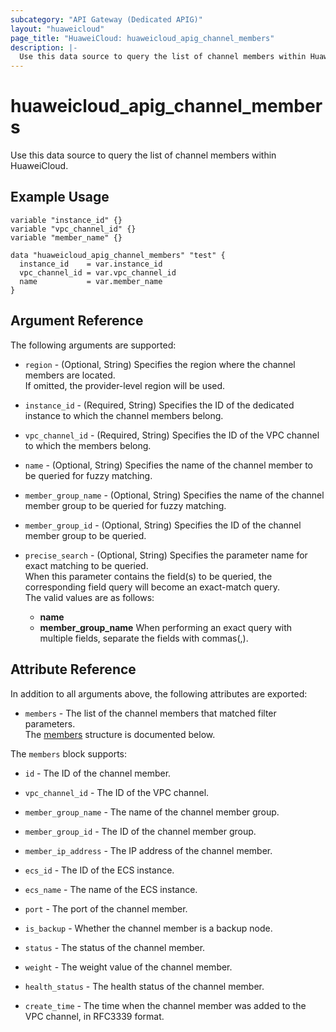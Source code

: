 ```yaml
---
subcategory: "API Gateway (Dedicated APIG)"
layout: "huaweicloud"
page_title: "HuaweiCloud: huaweicloud_apig_channel_members"
description: |-
  Use this data source to query the list of channel members within HuaweiCloud.
---
```


# huaweicloud_apig_channel_members

Use this data source to query the list of channel members within HuaweiCloud.

## Example Usage

```hcl
variable "instance_id" {}
variable "vpc_channel_id" {}
variable "member_name" {}

data "huaweicloud_apig_channel_members" "test" {
  instance_id    = var.instance_id
  vpc_channel_id = var.vpc_channel_id
  name           = var.member_name
}
```

## Argument Reference

The following arguments are supported:

* `region` - (Optional, String) Specifies the region where the channel members are located.  
  If omitted, the provider-level region will be used.

* `instance_id` - (Required, String) Specifies the ID of the dedicated instance to which the channel members belong.

* `vpc_channel_id` - (Required, String) Specifies the ID of the VPC channel to which the members belong.

* `name` - (Optional, String) Specifies the name of the channel member to be queried for fuzzy matching.

* `member_group_name` - (Optional, String) Specifies the name of the channel member group to be queried for fuzzy
  matching.

* `member_group_id` - (Optional, String) Specifies the ID of the channel member group to be queried.

* `precise_search` - (Optional, String) Specifies the parameter name for exact matching to be queried.  
  When this parameter contains the field(s) to be queried, the corresponding field query will become an exact-match
  query.  
  The valid values are as follows:
  + **name**
  + **member_group_name**
  When performing an exact query with multiple fields, separate the fields with commas(,).

## Attribute Reference

In addition to all arguments above, the following attributes are exported:

* `members` - The list of the channel members that matched filter parameters.  
  The [members](#apig_channel_members) structure is documented below.

<a name="apig_channel_members"></a>
The `members` block supports:

* `id` - The ID of the channel member.

* `vpc_channel_id` - The ID of the VPC channel.

* `member_group_name` - The name of the channel member group.

* `member_group_id` - The ID of the channel member group.

* `member_ip_address` - The IP address of the channel member.

* `ecs_id` - The ID of the ECS instance.

* `ecs_name` - The name of the ECS instance.

* `port` - The port of the channel member.

* `is_backup` - Whether the channel member is a backup node.

* `status` - The status of the channel member.

* `weight` - The weight value of the channel member.

* `health_status` - The health status of the channel member.

* `create_time` - The time when the channel member was added to the VPC channel, in RFC3339 format.
